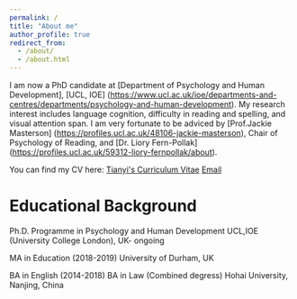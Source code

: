 ```yaml
---
permalink: /
title: "About me"
author_profile: true
redirect_from: 
  - /about/
  - /about.html
---
```


I am now a PhD candidate at [Department of Psychology and Human Development], [UCL, IOE] (https://www.ucl.ac.uk/ioe/departments-and-centres/departments/psychology-and-human-development). My research interest includes language cognition, difficulty in reading and spelling, and visual attention span.
I am very fortunate to be adviced by [Prof.Jackie Masterson] (https://profiles.ucl.ac.uk/48106-jackie-masterson), Chair of Psychology of Reading, and [Dr. Liory Fern-Pollak] (https://profiles.ucl.ac.uk/59312-liory-fernpollak/about).

You can find my CV here: [Tianyi's Curriculum Vitae](.../assets/Curriculum_Vitae.pdf)
[Email](qtnvt6@ucl.ac.uk)

Educational Background
======
Ph.D. Programme in Psychology and Human Development
UCL,IOE (University College London), UK- ongoing

MA in Education (2018-2019)
University of Durham, UK

BA in English (2014-2018)
BA in Law (Combined degress)
Hohai University, Nanjing, China
